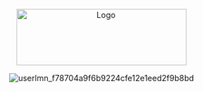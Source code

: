 
<br />
<div align="center">
  <a href="https://github.com/othneildrew/Best-README-Template">
    <img src="[images/logo.png](https://github.com/NotPaavan/primefactoryV2/assets/75799708/8d598900-b4af-46cf-a804-4b71e862c8cd)" alt="Logo" width="300" height="100">
  </a>

![userlmn_f78704a9f6b9224cfe12e1eed2f9b8bd](https://github.com/NotPaavan/primefactoryV2/assets/75799708/8d598900-b4af-46cf-a804-4b71e862c8cd)
